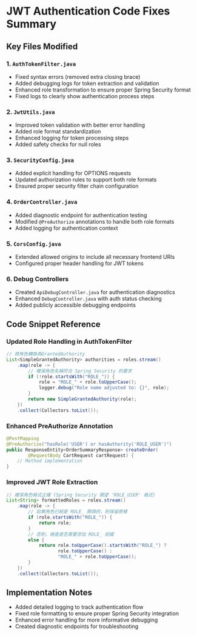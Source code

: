 # JWT Authentication Code Fixes Summary

## Key Files Modified

### 1. `AuthTokenFilter.java`
- Fixed syntax errors (removed extra closing brace)
- Added debugging logs for token extraction and validation 
- Enhanced role transformation to ensure proper Spring Security format
- Fixed logs to clearly show authentication process steps

### 2. `JwtUtils.java`
- Improved token validation with better error handling
- Added role format standardization
- Enhanced logging for token processing steps
- Added safety checks for null roles

### 3. `SecurityConfig.java`
- Added explicit handling for OPTIONS requests
- Updated authorization rules to support both role formats
- Ensured proper security filter chain configuration

### 4. `OrderController.java`
- Added diagnostic endpoint for authentication testing
- Modified `@PreAuthorize` annotations to handle both role formats
- Added logging for authentication context

### 5. `CorsConfig.java`
- Extended allowed origins to include all necessary frontend URIs
- Configured proper header handling for JWT tokens

### 6. Debug Controllers
- Created `ApiDebugController.java` for authentication diagnostics
- Enhanced `DebugController.java` with auth status checking
- Added publicly accessible debugging endpoints

## Code Snippet Reference

### Updated Role Handling in AuthTokenFilter
```java
// 將角色轉換為GrantedAuthority
List<SimpleGrantedAuthority> authorities = roles.stream()
    .map(role -> {
        // 確保角色名稱符合 Spring Security 的要求
        if (!role.startsWith("ROLE_")) {
            role = "ROLE_" + role.toUpperCase();
            logger.debug("Role name adjusted to: {}", role);
        }
        return new SimpleGrantedAuthority(role);
    })
    .collect(Collectors.toList());
```

### Enhanced PreAuthorize Annotation
```java
@PostMapping
@PreAuthorize("hasRole('USER') or hasAuthority('ROLE_USER')")
public ResponseEntity<OrderSummaryResponse> createOrder(
        @RequestBody CartRequest cartRequest) {
    // Method implementation
}
```

### Improved JWT Role Extraction
```java
// 確保角色格式正確 (Spring Security 期望 'ROLE_USER' 格式)
List<String> formattedRoles = roles.stream()
    .map(role -> {
        // 如果角色已經是 ROLE_ 開頭的，則保留原樣
        if (role.startsWith("ROLE_")) {
            return role;
        }
        // 否則，檢查是否需要添加 ROLE_ 前綴
        else {
            return role.toUpperCase().startsWith("ROLE_") ? 
                   role.toUpperCase() : 
                   "ROLE_" + role.toUpperCase();
        }
    })
    .collect(Collectors.toList());
```

## Implementation Notes
- Added detailed logging to track authentication flow
- Fixed role formatting to ensure proper Spring Security integration
- Enhanced error handling for more informative debugging
- Created diagnostic endpoints for troubleshooting
